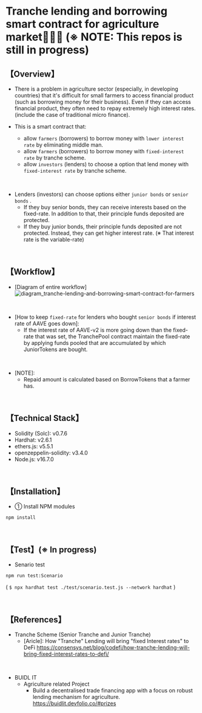 # Tranche lending and borrowing smart contract for agriculture market👩‍🌾🌽  (※ NOTE: This repos is still in progress)
## 【Overview】
- There is a problem in agriculture sector (especially, in developing countries) that it's difficult for small farmers to access financial product (such as borrowing money for their business). Even if they can access financial product, they often need to repay extremely high interest rates. (include the case of traditional micro finance). 

- This is a smart contract that: 
  - allow `farmers` (borrowers) to borrow money with `lower interest rate` by eliminating middle man.
  - allow `farmers` (borrowers) to borrow money with `fixed-interest rate` by tranche scheme.
  - allow `investors` (lenders) to choose a option that lend money with `fixed-interest rate` by tranche scheme.

<br>

- Lenders (investors) can choose options either `junior bonds` or `senior bonds` .
  - If they buy senior bonds, they can receive interests based on the fixed-rate. In addition to that, their principle funds deposited are protected. 
  - If they buy junior bonds, their principle funds deposited are not protected. Instead, they can get higher interest rate. (※ That interest rate is the variable-rate)

<br>

## 【Workflow】
- [Diagram of entire workflow]
  ![diagram_tranche-lending-and-borrowing-smart-contract-for-farmers](https://user-images.githubusercontent.com/19357502/146214707-7c929853-81d1-41a6-8548-bdb931918b51.jpeg)

<br>

- [How to keep `fixed-rate` for lenders who bought `senior bonds` if interest rate of AAVE goes down]: 
  - If the interest rate of AAVE-v2 is more going down than the fixed-rate that was set, the TranchePool contract maintain the fixed-rate by applying funds pooled that are accumulated by which JuniorTokens are bought.

<br>

- [NOTE]: 
  - Repaid amount is calculated based on BorrowTokens that a farmer has.

<br>

## 【Technical Stack】
- Solidity (Solc): v0.7.6
- Hardhat: v2.6.1
- ethers.js: v5.5.1
- openzeppelin-solidity: v3.4.0
- Node.js: v16.7.0

<br>

## 【Installation】
- ① Install NPM modules
```
npm install
```

<br>

## 【Test】(※ In progress)
- Senario test
```
npm run test:Scenario
```
( `$ npx hardhat test ./test/scenario.test.js --network hardhat` )

<br>

## 【References】
- Tranche Scheme (Senior Tranche and Junior Tranche)
  - [Aricle]: How "Tranche" Lending will bring "fixed Interest rates" to DeFi 
    https://consensys.net/blog/codefi/how-tranche-lending-will-bring-fixed-interest-rates-to-defi/

<br>

- BUIDL IT
  - Agriculture related Project
    - Build a decentralised trade financing app with a focus on robust lending mechanism for agriculture.  
      https://buidlit.devfolio.co/#prizes
